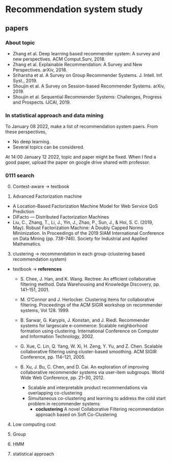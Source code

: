 # Recommendation system study
## papers
### About topic
- Zhang et al. Deep learning based recommender system: A survey and new perspectives. ACM Comput.Surv, 2018.
- Zhang et al. Explainable Recommendation: A Survey and New Perspectives. arXiv, 2018.
- Sriharsha et al. A Survey on Group Recommender Systems. J. Intell. Inf. Syst., 2019.
- Shoujin et al. A Survey on Session-based Recommender Systems. arXiv, 2019.
- Shoujin et al. Sequential Recommender Systems: Challenges, Progress and Prospects. IJCAI, 2019.

### In statistical approach and data mining

To January 08 2022, make a list of recommendation system paers.
From these perspectives,
- No deep learning.
- Several topics can be considered.

At 14:00 January 12 2022, topic and paper might be fixed.
When I find a good paper, upload the paper on google drive shared with professor.

### 0111 search

0. Contest-aware -> textbook

1. Advanced Factorization machine

  - A Location-Based Factorization Machine Model for Web Service QoS Prediction
  - DiFacto — Distributed Factorization Machines
  - Liu, C., Zhang, T., Li, J., Yin, J., Zhao, P., Sun, J., & Hoi, S. C. (2019, May). Robust Factorization Machine: A Doubly Capped Norms Minimization. In Proceedings of the 2019 SIAM International Conference on Data Mining (pp. 738-746). Society for Industrial and Applied Mathematics.



3. clustering -> recommendation in each group-(clustering based recommendation system)
  - textbook -> **references**
    - S. Chee, J. Han, and K. Wang. Rectree: An efficient collaborative filtering method.
    Data Warehousing and Knowledge Discovery, pp. 141–151, 2001.

    - M. O’Connor and J. Herlocker. Clustering items for collaborative filtering. Proceedings
    of the ACM SIGIR workshop on recommender systems, Vol 128. 1999.

    - B. Sarwar, G. Karypis, J. Konstan, and J. Riedl. Recommender systems for largescale
    e-commerce: Scalable neighborhood formation using clustering. International
    Conference on Computer and Information Technology, 2002.

    - G. Xue, C. Lin, Q. Yang, W. Xi, H. Zeng, Y. Yu, and Z. Chen. Scalable collaborative
    filtering using cluster-based smoothing. ACM SIGIR Conference, pp. 114–121, 2005.

    - B. Xu, J. Bu, C. Chen, and D. Cai. An exploration of improving collaborative recommender
    systems via user-item subgroups. World Wide Web Conference, pp. 21–30, 2012.
      - Scalable and interpretable product recommendations via overlapping co-clustering
      - Simultaneous co-clustering and learning to address the cold start problem in recommender systems
        - **coclustering** A novel Collaborative Filtering recommendation approach based on Soft Co-Clustering

4. Low computing cost



2. Group 

5. HMM
6. statistical approach
